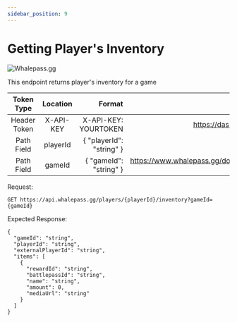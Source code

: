 ```yaml
---
sidebar_position: 9
---
```

# Getting Player's Inventory

![Whalepass.gg](https://i.imgur.com/zwUqWaS.png)

This endpoint returns player's inventory for a game

| Token Type   | Location         | Format                               | Where To Find                                                       |
|:------------:|:----------------:|--------------------------------------:|-------------------------------------------------------------------:|
| Header Token | X-API-KEY        | X-API-KEY: YOURTOKEN                 | https://dashboard.whalepass.gg/api-key                              |
| Path Field   | playerId         | \{ "playerId": "string" }             | You can find in response                                            |
| Path Field   | gameId           | \{ "gameId": "string" }               | https://www.whalepass.gg/documentation/tutorial#finding-your-game-id|

Request:
```http
GET https://api.whalepass.gg/players/{playerId}/inventory?gameId={gameId}
```

Expected Response:
```http
{
  "gameId": "string",
  "playerId": "string",
  "externalPlayerId": "string",
  "items": [
    {
      "rewardId": "string",
      "battlepassId": "string",
      "name": "string",
      "amount": 0,
      "mediaUrl": "string"
    }
  ]
}
```
